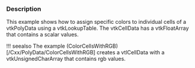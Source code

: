 ### Description
This example shows how to assign specific colors to individual cells of a vtkPolyData using a vtkLookupTable. The vtkCellData has a vtkFloatArray that contains a scalar values.

!!! seealso
    The example (ColorCellsWithRGB)[/Cxx/PolyData/ColorCellsWithRGB] creates a vtlCellData with a vtkUnsignedCharArray that contains rgb values.
